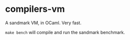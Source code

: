 compilers-vm
============

A sandmark VM, in OCaml.  Very fast.

`make bench` will compile and run the sandmark benchmark.
